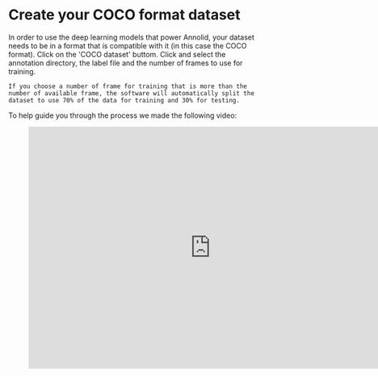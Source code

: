 # Create your COCO format dataset

In order to use the deep learning models that power Annolid, your dataset needs to be in a format that is compatible with it (in this case the COCO format).
Click on the 'COCO dataset' buttom. Click and select the annotation directory, the label file and the number of frames to use for training.

```{note}
If you choose a number of frame for training that is more than the number of available frame, the software will automatically split the dataset to use 70% of the data for training and 30% for testing.
```

To help guide you through the process we made the following video:

<figure class="video_container">
  <iframe width="720" height="480" src="https://www.youtube.com/embed/zX8cUImRI_s" frameborder="0" allowfullscreen="true"> </iframe>
</figure>
